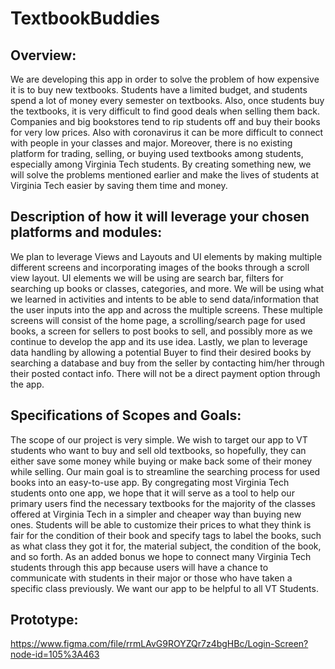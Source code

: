 # TextbookBuddies

## Overview:
We are developing this app in order to solve the problem of how expensive it is to buy new textbooks. Students have a limited budget, and students spend a lot of money every semester on textbooks. Also, once students buy the textbooks, it is very difficult to find good deals when selling them back. Companies and big bookstores tend to rip students off and buy their books for very low prices. Also with coronavirus it can be more difficult to connect with people in your classes and major.  Moreover, there is no existing platform for trading, selling, or buying used textbooks among students, especially among Virginia Tech students. By creating something new, we will solve the problems mentioned earlier and make the lives of students at Virginia Tech easier by saving them time and money.

## Description of how it will leverage your chosen platforms and modules:
We plan to leverage Views and Layouts and UI elements by making multiple different screens and incorporating images of the books through a scroll view layout. UI elements we will be using are search bar, filters for searching up books or classes, categories, and more. We will be using what we learned in activities and intents to be able to send data/information that the user inputs into the app and across the multiple screens. These multiple screens will consist of the home page, a scrolling/search page for used books, a screen for sellers to post books to sell, and possibly more as we continue to develop the app and its use idea. Lastly, we plan to leverage data handling by allowing a potential Buyer to find their desired books by searching a database and buy from the seller by contacting him/her through their posted contact info. There will not be a direct payment option through the app. 


## Specifications of Scopes and Goals: 
The scope of our project is very simple. We wish to target our app to VT students who want to buy and sell old textbooks, so hopefully, they can either save some money while buying or make back some of their money while selling. Our main goal is to streamline the searching process for used books into an easy-to-use app. By congregating most Virginia Tech students onto one app, we hope that it will serve as a tool to help our primary users find the necessary textbooks for the majority of the classes offered at Virginia Tech in a simpler and cheaper way than buying new ones. Students will be able to customize their prices to what they think is fair for the condition of their book and specify tags to label the books, such as what class they got it for, the material subject, the condition of the book, and so forth. As an added bonus we hope to connect many Virginia Tech students through this app because users will have a chance to communicate with students in their major or those who have taken a specific class previously. We want our app to be helpful to all VT Students.

## Prototype:
https://www.figma.com/file/rrmLAvG9ROYZQr7z4bgHBc/Login-Screen?node-id=105%3A463
